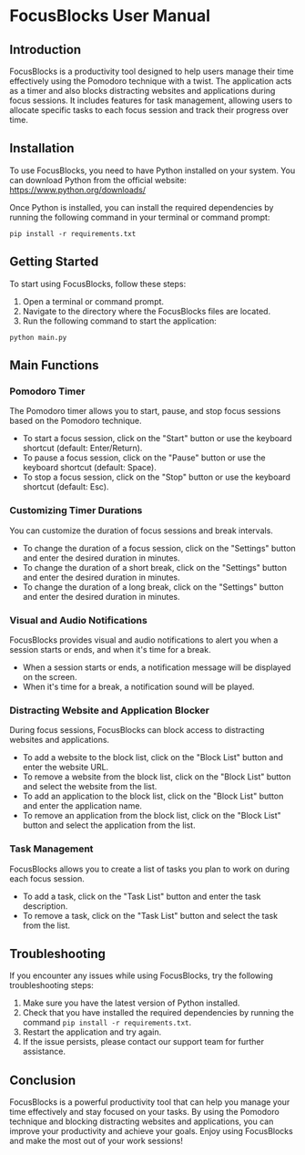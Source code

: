 # FocusBlocks User Manual

## Introduction

FocusBlocks is a productivity tool designed to help users manage their time effectively using the Pomodoro technique with a twist. The application acts as a timer and also blocks distracting websites and applications during focus sessions. It includes features for task management, allowing users to allocate specific tasks to each focus session and track their progress over time.

## Installation

To use FocusBlocks, you need to have Python installed on your system. You can download Python from the official website: https://www.python.org/downloads/

Once Python is installed, you can install the required dependencies by running the following command in your terminal or command prompt:

```
pip install -r requirements.txt
```

## Getting Started

To start using FocusBlocks, follow these steps:

1. Open a terminal or command prompt.
2. Navigate to the directory where the FocusBlocks files are located.
3. Run the following command to start the application:

```
python main.py
```

## Main Functions

### Pomodoro Timer

The Pomodoro timer allows you to start, pause, and stop focus sessions based on the Pomodoro technique.

- To start a focus session, click on the "Start" button or use the keyboard shortcut (default: Enter/Return).
- To pause a focus session, click on the "Pause" button or use the keyboard shortcut (default: Space).
- To stop a focus session, click on the "Stop" button or use the keyboard shortcut (default: Esc).

### Customizing Timer Durations

You can customize the duration of focus sessions and break intervals.

- To change the duration of a focus session, click on the "Settings" button and enter the desired duration in minutes.
- To change the duration of a short break, click on the "Settings" button and enter the desired duration in minutes.
- To change the duration of a long break, click on the "Settings" button and enter the desired duration in minutes.

### Visual and Audio Notifications

FocusBlocks provides visual and audio notifications to alert you when a session starts or ends, and when it's time for a break.

- When a session starts or ends, a notification message will be displayed on the screen.
- When it's time for a break, a notification sound will be played.

### Distracting Website and Application Blocker

During focus sessions, FocusBlocks can block access to distracting websites and applications.

- To add a website to the block list, click on the "Block List" button and enter the website URL.
- To remove a website from the block list, click on the "Block List" button and select the website from the list.
- To add an application to the block list, click on the "Block List" button and enter the application name.
- To remove an application from the block list, click on the "Block List" button and select the application from the list.

### Task Management

FocusBlocks allows you to create a list of tasks you plan to work on during each focus session.

- To add a task, click on the "Task List" button and enter the task description.
- To remove a task, click on the "Task List" button and select the task from the list.

## Troubleshooting

If you encounter any issues while using FocusBlocks, try the following troubleshooting steps:

1. Make sure you have the latest version of Python installed.
2. Check that you have installed the required dependencies by running the command `pip install -r requirements.txt`.
3. Restart the application and try again.
4. If the issue persists, please contact our support team for further assistance.

## Conclusion

FocusBlocks is a powerful productivity tool that can help you manage your time effectively and stay focused on your tasks. By using the Pomodoro technique and blocking distracting websites and applications, you can improve your productivity and achieve your goals. Enjoy using FocusBlocks and make the most out of your work sessions!